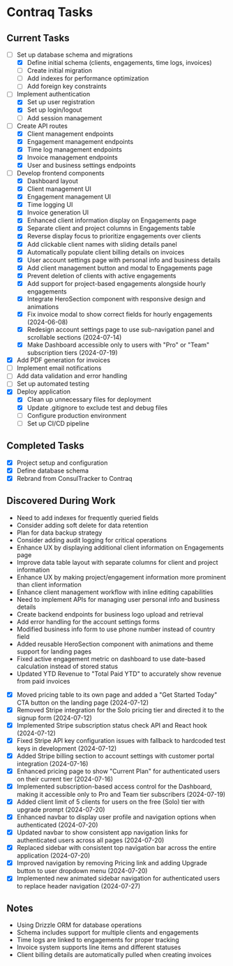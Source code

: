 # Contraq Tasks

## Current Tasks
- [ ] Set up database schema and migrations
  - [x] Define initial schema (clients, engagements, time logs, invoices)
  - [ ] Create initial migration
  - [ ] Add indexes for performance optimization
  - [ ] Add foreign key constraints
- [ ] Implement authentication
  - [x] Set up user registration
  - [x] Set up login/logout
  - [ ] Add session management
- [ ] Create API routes
  - [x] Client management endpoints
  - [x] Engagement management endpoints
  - [x] Time log management endpoints
  - [x] Invoice management endpoints
  - [x] User and business settings endpoints
- [ ] Develop frontend components
  - [x] Dashboard layout
  - [x] Client management UI
  - [x] Engagement management UI
  - [x] Time logging UI
  - [x] Invoice generation UI
  - [x] Enhanced client information display on Engagements page
  - [x] Separate client and project columns in Engagements table
  - [x] Reverse display focus to prioritize engagements over clients
  - [x] Add clickable client names with sliding details panel
  - [x] Automatically populate client billing details on invoices
  - [x] User account settings page with personal info and business details
  - [x] Add client management button and modal to Engagements page
  - [x] Prevent deletion of clients with active engagements
  - [x] Add support for project-based engagements alongside hourly engagements
  - [x] Integrate HeroSection component with responsive design and animations
  - [x] Fix invoice modal to show correct fields for hourly engagements (2024-06-08)
  - [x] Redesign account settings page to use sub-navigation panel and scrollable sections (2024-07-14)
  - [x] Make Dashboard accessible only to users with "Pro" or "Team" subscription tiers (2024-07-19)
- [x] Add PDF generation for invoices
- [ ] Implement email notifications
- [ ] Add data validation and error handling
- [ ] Set up automated testing
- [x] Deploy application
  - [x] Clean up unnecessary files for deployment
  - [x] Update .gitignore to exclude test and debug files
  - [ ] Configure production environment
  - [ ] Set up CI/CD pipeline

## Completed Tasks
- [x] Project setup and configuration
- [x] Define database schema
- [x] Rebrand from ConsulTracker to Contraq

## Discovered During Work
- Need to add indexes for frequently queried fields
- Consider adding soft delete for data retention
- Plan for data backup strategy
- Consider adding audit logging for critical operations
- Enhance UX by displaying additional client information on Engagements page
- Improve data table layout with separate columns for client and project information
- Enhance UX by making project/engagement information more prominent than client information
- Enhance client management workflow with inline editing capabilities
- Need to implement APIs for managing user personal info and business details
- Create backend endpoints for business logo upload and retrieval
- Add error handling for the account settings forms
- Modified business info form to use phone number instead of country field
- Added reusable HeroSection component with animations and theme support for landing pages
- Fixed active engagement metric on dashboard to use date-based calculation instead of stored status
- Updated YTD Revenue to "Total Paid YTD" to accurately show revenue from paid invoices
- [x] Moved pricing table to its own page and added a "Get Started Today" CTA button on the landing page (2024-07-12)
- [x] Removed Stripe integration for the Solo pricing tier and directed it to the signup form (2024-07-12)
- [x] Implemented Stripe subscription status check API and React hook (2024-07-12)
- [x] Fixed Stripe API key configuration issues with fallback to hardcoded test keys in development (2024-07-12)
- [x] Added Stripe billing section to account settings with customer portal integration (2024-07-16)
- [x] Enhanced pricing page to show "Current Plan" for authenticated users on their current tier (2024-07-16)
- [x] Implemented subscription-based access control for the Dashboard, making it accessible only to Pro and Team tier subscribers (2024-07-19)
- [x] Added client limit of 5 clients for users on the free (Solo) tier with upgrade prompt (2024-07-20)
- [x] Enhanced navbar to display user profile and navigation options when authenticated (2024-07-20)
- [x] Updated navbar to show consistent app navigation links for authenticated users across all pages (2024-07-20)
- [x] Replaced sidebar with consistent top navigation bar across the entire application (2024-07-20)
- [x] Improved navigation by removing Pricing link and adding Upgrade button to user dropdown menu (2024-07-20)
- [x] Implemented new animated sidebar navigation for authenticated users to replace header navigation (2024-07-27)

## Notes
- Using Drizzle ORM for database operations
- Schema includes support for multiple clients and engagements
- Time logs are linked to engagements for proper tracking
- Invoice system supports line items and different statuses 
- Client billing details are automatically pulled when creating invoices 